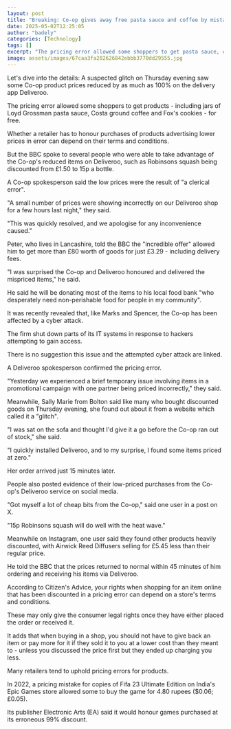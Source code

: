 ```yaml
---
layout: post
title: "Breaking: Co-op gives away free pasta sauce and coffee by mistake"
date: 2025-05-02T12:25:05
author: "badely"
categories: [Technology]
tags: []
excerpt: "The pricing error allowed some shoppers to get pasta sauce, coffee and cookies for free."
image: assets/images/67caa3fa202626842ebbb3770dd29555.jpg
---
```


Let's dive into the details: A suspected glitch on Thursday evening saw some Co-op product prices reduced by as much as 100% on the delivery app Deliveroo.

The pricing error allowed some shoppers to get products - including jars of Loyd Grossman pasta sauce, Costa ground coffee and Fox's cookies - for free.

Whether a retailer has to honour purchases of products advertising lower prices in error can depend on their terms and conditions.

But the BBC spoke to several people who were able to take advantage of the Co-op's reduced items on Deliveroo, such as Robinsons squash being discounted from £1.50 to 15p a bottle.

A Co-op spokesperson said the low prices were the result of "a clerical error".

"A small number of prices were showing incorrectly on our Deliveroo shop for a few hours last night," they said. 

"This was quickly resolved, and we apologise for any inconvenience caused."

Peter, who lives in Lancashire, told the BBC the "incredible offer" allowed him to get more than £80 worth of goods for just £3.29 - including delivery fees.

"I was surprised the Co-op and Deliveroo honoured and delivered the mispriced items," he said.

He said he will be donating most of the items to his local food bank "who desperately need non-perishable food for people in my community".

It was recently revealed that, like Marks and Spencer, the Co-op has been affected by a cyber attack.

The firm shut down parts of its IT systems in response to hackers attempting to gain access.

There is no suggestion this issue and the attempted cyber attack are linked.

A Deliveroo spokesperson confirmed the pricing error. 

"Yesterday we experienced a brief temporary issue involving items in a promotional campaign with one partner being priced incorrectly," they said. 

Meanwhile, Sally Marie from Bolton said like many who bought discounted goods on Thursday evening, she found out about it from a website which called it a "glitch".

"I was sat on the sofa and thought I'd give it a go before the Co-op ran out of stock," she said.

"I quickly installed Deliveroo, and to my surprise, I found some items priced at zero."

Her order arrived just 15 minutes later.

People also posted evidence of their low-priced purchases from the Co-op's Deliveroo service on social media.

"Got myself a lot of cheap bits from the Co-op," said one user in a post on X.  

"15p Robinsons squash will do well with the heat wave."

Meanwhile on Instagram, one user said they found other products heavily discounted, with Airwick Reed Diffusers selling for £5.45 less than their regular price.

He told the BBC that the prices returned to normal within 45 minutes of him ordering and receiving his items via Deliveroo.

According to Citizen's Advice, your rights when shopping for an item online that has been discounted in a pricing error can depend on a store's terms and conditions.

These may only give the consumer legal rights once they have either placed the order or received it.

It adds that when buying in a shop, you should not have to give back an item or pay more for it if they sold it to you at a lower cost than they meant to - unless you discussed the price first but they ended up charging you less.

Many retailers tend to uphold pricing errors for products.

In 2022, a pricing mistake for copies of Fifa 23 Ultimate Edition on India's Epic Games store allowed some to buy the game for 4.80 rupees ($0.06; £0.05).

Its publisher Electronic Arts (EA) said it would honour games purchased at its erroneous 99% discount.

